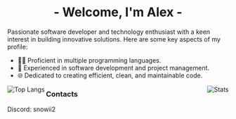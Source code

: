 <h1 align="center">- Welcome, I'm Alex -</h1>

<p>Passionate software developer and technology enthusiast with a keen interest in building innovative solutions. Here are some key aspects of my profile:</p>
<ul>
  <li>👨‍💻 Proficient in multiple programming languages.</li>
  <li>🔧 Experienced in software development and project management.</li>
  <li>🌐 Dedicated to creating efficient, clean, and maintainable code.</li>
</ul>

<div>
<img align="left" alt="Top Langs" src="https://github-readme-stats.vercel.app/api/top-langs/?username=Snowiiii&layout=compact&langs_count=10&show_icons=true&hide_border=true&theme=radical"/>
<img align="right" alt="Stats" src="https://github-readme-stats.vercel.app/api?username=Snowiiii&show_icons=true&hide_border=true&theme=radical"/>
</div>

<h3 align="left">Contacts</h3>
<p>Discord: snowii2</p>
